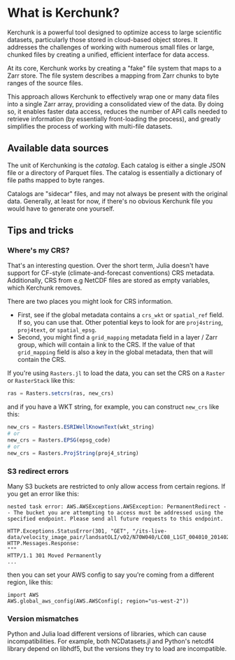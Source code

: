 # What is Kerchunk?

Kerchunk is a powerful tool designed to optimize access to large scientific datasets, particularly those stored in cloud-based object stores. It addresses the challenges of working with numerous small files or large, chunked files by creating a unified, efficient interface for data access.

At its core, Kerchunk works by creating a "fake" file system that maps to a Zarr store.  The file system describes a mapping from Zarr chunks to byte ranges of the source files.  

This approach allows Kerchunk to effectively wrap one or many data files into a single Zarr array, providing a consolidated view of the data. By doing so, it enables faster data access, reduces the number of API calls needed to retrieve information (by essentially front-loading the process), and greatly simplifies the process of working with multi-file datasets.


## Available data sources

The unit of Kerchunking is the _catalog_.  Each catalog is either a single JSON file or a directory of Parquet files.  The catalog is essentially a dictionary of file paths mapped to byte ranges. 

Catalogs are "sidecar" files, and may not always be present with the original data.  Generally, at least for now, if there's no obvious Kerchunk file you would have to generate one yourself.

## Tips and tricks

### Where's my CRS?

That's an interesting question.  Over the short term, Julia doesn't have support for CF-style (climate-and-forecast conventions) CRS metadata.  Additionally, CRS from e.g NetCDF files are stored as empty variables, which Kerchunk removes.  

There are two places you might look for CRS information. 
- First, see if the global metadata contains a `crs_wkt` or `spatial_ref` field.  If so, you can use that.  Other potential keys to look for are `proj4string`, `proj4text`, or `spatial_epsg`.
- Second, you might find a `grid_mapping` metadata field in a layer / Zarr group, which will contain a link to the CRS.  If the value of that `grid_mapping` field is also a key in the global metadata, then that will contain the CRS.

If you're using `Rasters.jl` to load the data, you can set the CRS on a `Raster` or `RasterStack` like this:

```julia
ras = Rasters.setcrs(ras, new_crs)
```

and if you have a WKT string, for example, you can construct `new_crs` like this:

```julia
new_crs = Rasters.ESRIWellKnownText(wkt_string)
# or
new_crs = Rasters.EPSG(epsg_code)
# or
new_crs = Rasters.ProjString(proj4_string)
```

### S3 redirect errors

Many S3 buckets are restricted to only allow access from certain regions.  If you get an error like this:
```
nested task error: AWS.AWSExceptions.AWSException: PermanentRedirect -- The bucket you are attempting to access must be addressed using the specified endpoint. Please send all future requests to this endpoint.

HTTP.Exceptions.StatusError(301, "GET", "/its-live-data/velocity_image_pair/landsatOLI/v02/N70W040/LC08_L1GT_004010_20140206_20200912_02_T2_X_LC08_L1GT_004010_20140529_20200911_02_T2_G0120V02_P008.nc", HTTP.Messages.Response:
"""
HTTP/1.1 301 Moved Permanently
...
```

then you can set your AWS config to say you're coming from a different region, like this:
```
import AWS
AWS.global_aws_config(AWS.AWSConfig(; region="us-west-2"))
```

### Version mismatches

Python and Julia load different versions of libraries, which can cause incompatibilities.  For example, both NCDatasets.jl and Python's netcdf4 library depend on libhdf5, but the versions they try to load are incompatible.